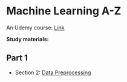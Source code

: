 # Machine Learning A-Z

An Udemy course: [Link](https://www.udemy.com/machinelearning)

__Study materials:__

## Part 1
- Section 2: [Data Preprocessing](Part01-DataPreprocessing/P1S2_Data-Preprocessing.ipynb)
